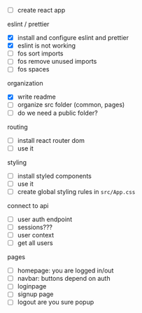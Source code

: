 - [ ] create react app

eslint / prettier

- [x] install and configure eslint and prettier
- [x] eslint is not working
- [ ] fos sort imports
- [ ] fos remove unused imports
- [ ] fos spaces

organization

- [x] write readme
- [ ] organize src folder (common, pages)
- [ ] do we need a public folder?

routing

- [ ] install react router dom
- [ ] use it

styling

- [ ] install styled components
- [ ] use it
- [ ] create global styling rules in `src/App.css`

connect to api

- [ ] user auth endpoint
- [ ] sessions???
- [ ] user context
- [ ] get all users

pages

- [ ] homepage: you are logged in/out
- [ ] navbar: buttons depend on auth
- [ ] loginpage
- [ ] signup page
- [ ] logout are you sure popup
